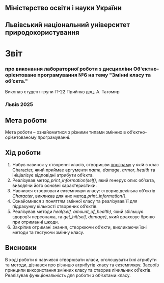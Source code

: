 ## Міністерство освіти і науки України

## Львівський національний університет природокористування
 
# Звіт
### про виконання лабораторної роботи з дисципліни Об'єктно-орієнтоване програмування №6 на тему "Змінні класу та об’єкта."
Виконав студент групи ІТ-22
Прийняв доц. А. Татомир
### Львів 2025

## Мета роботи
Мета роботи – ознайомитися з різними типами змінних в об’єктно-орієнтованому програмуванні.

## Хід роботи
1. Набув навичок у створенні класів, створишви [програму](classes-lab-6.py) у якій є клас Character, який приймає аргументи *name*, *damage*, *armor*, *health* та ініціалізує відповідні атрибути об’єкта.
2. Реалізував метод *print_information(self)*, який генерує опис об’єкта, виводячи його основні характеристики.
3. Навчився створювати екземпляри класу: створив декілька об’єктів *Character*, викликав для них метод *print_information()*.
4. Ознайомився з поняттям змінної класу та реалізував її для підрахунку кількості створених об’єктів.
5. Реалізував методи *heal(self, amount_of_health)*, який збільшує здоров’я персонажа, та *get_hit(self, damage)*, який враховує броню при отриманні шкоди.
6. Закріпив отримані знання, створюючи об’єкти, викликаючи їхні методи та тестуючи змінну класу.

## Висновки
В ході роботи я навчився створювати класи, оголошувати їхні атрибути та методи, дізнався про різницю атрибутів класу та екземпляру. Засвоїв принципи використання змінних класу та створив лічильник об’єктів. Реалізував функціональність для роботи з об’єктами класу.